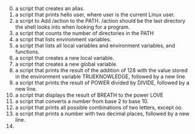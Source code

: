 0. a script that creates an alias.
1. a script that prints hello user, where user is the current Linux user.
2. a script to Add /action to the PATH. /action should be the last directory the shell looks into when looking for a program.
3. a script that counts the number of directories in the PATH
4. a script that lists environment variables.
5. a script that lists all local variables and environment variables, and functions.
6. a script that creates a new local variable.
7. a script that creates a new global variable.
8. a script that prints the result of the addition of 128 with the value stored in the environment variable TRUEKNOWLEDGE, followed by a new line
9. a script that prints the result of POWER divided by DIVIDE, followed by a new line.
10.  a script that displays the result of BREATH to the power LOVE
11. a script that converts a number from base 2 to base 10.
12. a script that prints all possible combinations of two letters, except oo.
13. a script that prints a number with two decimal places, followed by a new line.
14. 

































































































































































































































































































































































































































































































































































































































































































































































































































































































































































































































































































































































































































































































































































































































































































































































































































































































































































































































































































































































































































































































































































































































































































































































































































































































































































































































































































































































































































































































































































































































































































































































































































































































































































































































































































































































































































































































































































































































































































































































































































































































































































































































































































































































































































































































































































































































































































































































































































































































































































































































































































































































































































































































































































































































































































































































































































































































































































































































































































































































































































































































































































































































































































































































































































































































































































































































































































































































































































































































































































































































































































































































































































































































































































































































































































































































































































































































































































































































































































































































































































































































































































































































































































































































































































































































































































































































































































































































































































































































































































































































































































































































































































































































































































































































































































































































































































































































































































































































































































































































































































































































































































































































































































































































































































































































































































































































































































































































































































































































































































































































































































































































































































































































































































































































































































































































































































































































































































































































































































































































































































































































































































































































































































































































































































































































































  


